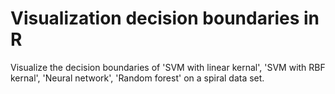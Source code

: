 # Visualization decision boundaries in R

Visualize the decision boundaries of 'SVM with linear kernal', 'SVM with RBF kernal', 'Neural network', 'Random forest' on a spiral data set.


